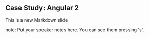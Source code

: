 ##  Case Study: Angular 2

This is a new Markdown slide

note:
    Put your speaker notes here.
    You can see them pressing 's'.
